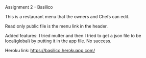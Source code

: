 Assignment 2 - Basilico

This is a restaurant menu that the owners and Chefs can edit.

Read only public file is the menu link in the header.

Added features: I tried multer and then I tried to get a json file to be local(global) by putting it in the app file. No success.

Heroku link: https://basilico.herokuapp.com/